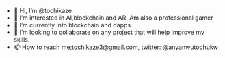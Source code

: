 - 👋 Hi, I’m @tochikaze
- 👀 I’m interested in AI,blockchain and AR. Am also a professional gamer
- 🌱 I’m currently into blockchain and dapps
- 💞️ I’m looking to collaborate on any project that will help improve my skills.
- 📫 How to reach me;tochikaze3@gmail.com, twitter: @anyanwutochukw

<!---
tochikaze3/tochikaze3 is a ✨ special ✨ repository because its `README.md` (this file) appears on your GitHub profile.
You can click the Preview link to take a look at your changes.
--->
